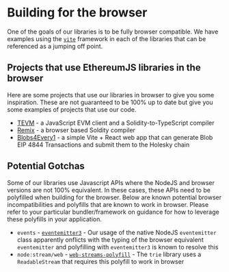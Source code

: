 # Building for the browser

One of the goals of our libraries is to be fully browser compatible. We have examples using the [`vite`](https://vitejs.dev/) framework in each of the libraries that can be referenced as a jumping off point.

## Projects that use EthereumJS libraries in the browser

Here are some projects that use our libraries in browser to give you some inspiration. These are not guaranteed to be 100% up to date but give you some examples of projects that use our code.

- [TEVM](https://github.com/evmts/tevm-monorepo) - a JavaScript EVM client and a Solidity-to-TypeScript compiler
- [Remix](https://remix.ethereum.org/) - a browser based Soldity compiler
- [Blobs4Every1](https://github.com/acolytec3/blobs4every1) - a simple Vite + React web app that can generate Blob EIP 4844 Transactions and submit them to the Holesky chain

## Potential Gotchas

Some of our libraries use Javascript APIs where the NodeJS and browser versions are not 100% equivalent. In these cases, these APIs need to be polyfilled when building for the browser. Below are known potential browser incompatibilities and polyfills that are known to work in browser. Please refer to your particular bundler/framework on guidance for how to leverage these polyfills in your application.

- `events` - [`eventemitter3`](https://www.npmjs.com/package/eventemitter3) - Our usage of the native NodeJS `eventemitter` class apparently onflicts with the typing of the browser equivalent `eventemitter` and polyfilling with `eventemitter3` is known to resolve this
- `node:stream/web` - [`web-streams-polyfill`](https://www.npmjs.com/package/web-streams-polyfill) - The `trie` library uses a `ReadableStream` that requires this polyfill to work in browser
